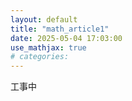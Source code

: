 ```yaml
---
layout: default
title: "math_article1"
date: 2025-05-04 17:03:00
use_mathjax: true
# categories:
---
```


工事中